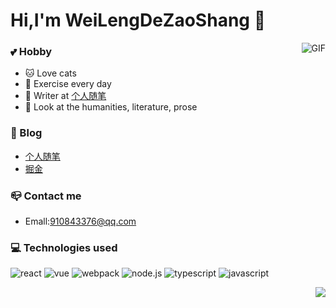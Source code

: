 # Hi,I'm WeiLengDeZaoShang 👋

<img align="right" alt="GIF" src="https://raw.githubusercontent.com/haoruilee/haoruilee/master/pic/pusheencode.gif" />

### 


### :two_hearts: Hobby
- :cat: Love cats
- 🏃  Exercise every day
- :pencil: Writer at [个人随笔](https://wldz.club)
- :book: Look at the humanities, literature, prose


### :pencil: Blog

- [个人随笔](https://wldz.club)
- [掘金](https://juejin.cn/user/2718436552614461/posts)

###  :mailbox_closed: Contact me

- Emall:910843376@qq.com


### 💻 Technologies used

![react](https://img.shields.io/badge/React-20232A?style=for-the-badge&logo=react&logoColor=61DAFB) ![vue](https://img.shields.io/badge/Vue.js-35495E?style=for-the-badge&logo=vuedotjs&logoColor=4FC08D ) ![webpack](https://img.shields.io/badge/Webpack-8DD6F9?style=for-the-badge&logo=Webpack&logoColor=white) ![node.js](https://img.shields.io/badge/Node.js-339933?style=for-the-badge&logo=nodedotjs&logoColor=white) ![typescript](https://img.shields.io/badge/TypeScript-007ACC?style=for-the-badge&logo=typescript&logoColor=white ) ![javascript](https://img.shields.io/badge/JavaScript-323330?style=for-the-badge&logo=javascript&logoColor=F7DF1E)

<!-- <img align="left"  src="https://github-readme-stats.vercel.app/api?username=weilengdezaoshang&count_private=true&show_icons=true&theme=graywhite&hide_border=true"/> -->
<img align="right" src="https://github-readme-stats.vercel.app/api/top-langs/?username=weilengdezaoshang&layout=compact&theme=graywhite&hide_border=true" />
